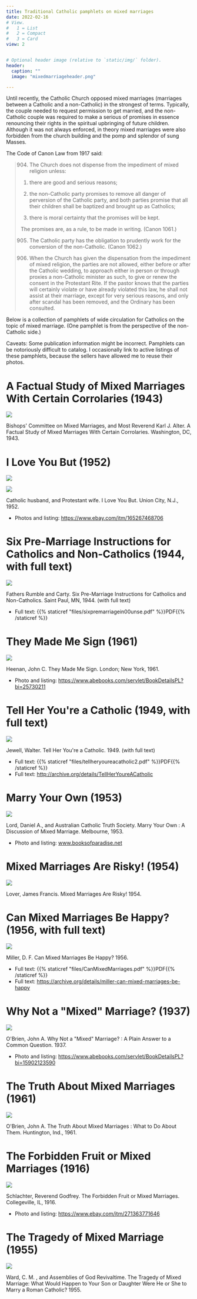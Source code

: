 ```yaml
---
title: Traditional Catholic pamphlets on mixed marriages
date: 2022-02-16
# View.
#   1 = List
#   2 = Compact
#   3 = Card
view: 2


# Optional header image (relative to `static/img/` folder).
header:
  caption: ""
  image: "mixedmarriageheader.png"

---
```


Until recently, the Catholic Church opposed mixed marriages (marriages between a Catholic and a non-Catholic) in the strongest of terms. Typically, the couple needed to request permission to get married, and the non-Catholic couple was required to make a serious of promises in essence renouncing their rights in the spiritual upbringing of future children. Although it was not always enforced, in theory mixed marriages were also forbidden from the church building and the pomp and splendor of sung Masses. 

The Code of Canon Law from 1917 said: 

> 904. The Church does not dispense from the impediment of mixed religion unless:
> 
> 1) there are good and serious reasons;
> 
> 2) the non-Catholic party promises to remove all danger of perversion of the Catholic party, and both parties promise that all their children shall be baptized and brought up as Catholics;
> 
> 3) there is moral certainty that the promises will be kept.
> 
> The promises are, as a rule, to be made in writing. (Canon 1061.)
> 
> 905. The Catholic party has the obligation to prudently work for the conversion of the non-Catholic. (Canon 1062.)
> 
> 906. When the Church has given the dispensation from the impediment of mixed religion, the parties are not allowed, either before or after the Catholic wedding, to approach either in person or through proxies a non-Catholic minister as such, to give or renew the consent in the Protestant Rite. If the pastor knows that the parties will certainly violate or have already violated this law, he shall not assist at their marriage, except for very serious reasons, and only after scandal has been removed, and the Ordinary has been consulted.

Below is a collection of pamphlets of wide circulation for Catholics on the topic of mixed marriage. (One pamphlet is from the perspective of the non-Catholic side.)

Caveats: Some publication information might be incorrect. Pamphlets can be notoriously difficult to catalog. I occasionally link to active listings of these pamphlets, because the sellers have allowed me to reuse their photos. 

# A Factual Study of Mixed Marriages With Certain Corrolaries (1943)

![](/uploads/mixedmarriage/afactualstudy.png)

Bishops' Committee on Mixed Marriages, and Most Reverend Karl J. Alter. A Factual Study of Mixed Marriages With Certain Corrolaries. Washington, DC, 1943.

# I Love You But (1952)

![](/uploads/mixedmarriage/iloveyoubut.jpg)

![](/uploads/mixedmarriage/iloveyoubut2.jpg)

Catholic husband, and Protestant wife. I Love You But. Union City, N.J., 1952.

* Photos and listing: https://www.ebay.com/itm/165267468706

# Six Pre-Marriage Instructions for Catholics and Non-Catholics (1944, with full text)

![](/uploads/mixedmarriage/sixpremarriage.png)

Fathers Rumble and Carty. Six Pre-Marriage Instructions for Catholics and Non-Catholics. Saint Paul, MN, 1944. (with full text)

* Full text: {{% staticref "files/sixpremarriagein00unse.pdf" %}}PDF{{% /staticref %}}

# They Made Me Sign (1961)

![](/uploads/mixedmarriage/theymademesign.jpg)

Heenan, John C. They Made Me Sign. London; New York, 1961.

* Photo and listing: https://www.abebooks.com/servlet/BookDetailsPL?bi=25730211

# Tell Her You're a Catholic (1949, with full text)

![](/uploads/mixedmarriage/tellher.png)

Jewell, Walter. Tell Her You're a Catholic. 1949. (with full text)

* Full text: {{% staticref "files/tellheryoureacatholic2.pdf" %}}PDF{{% /staticref %}}
* Full text: http://archive.org/details/TellHerYoureACatholic

# Marry Your Own (1953)

![](/uploads/mixedmarriage/marryyourown.jpeg)

Lord, Daniel A., and Australian Catholic Truth Society. Marry Your Own : A Discussion of Mixed Marriage. Melbourne, 1953.

* Photo and listing: www.booksofparadise.net

# Mixed Marriages Are Risky! (1954)

![](/uploads/mixedmarriage/mixedmarriagesarerisky.png)

Lover, James Francis. Mixed Marriages Are Risky! 1954.

# Can Mixed Marriages Be Happy? (1956, with full text)

![](/uploads/mixedmarriage/canmixedmarriages.png)

Miller, D. F. Can Mixed Marriages Be Happy? 1956. 

* Full text: {{% staticref "files/CanMixedMarriages.pdf" %}}PDF{{% /staticref %}}
* Full text: https://archive.org/details/miller-can-mixed-marriages-be-happy

# Why Not a "Mixed" Marriage? (1937)

![](/uploads/mixedmarriage/whynotamixed.jpg)

O'Brien, John A. Why Not a "Mixed" Marriage? : A Plain Answer to a Common Question. 1937.

* Photo and listing: https://www.abebooks.com/servlet/BookDetailsPL?bi=15902123590

# The Truth About Mixed Marriages (1961)

![](/uploads/mixedmarriage/thetruthabout.jpg)

O'Brien, John A. The Truth About Mixed Marriages : What to Do About Them. Huntington, Ind., 1961.

# The Forbidden Fruit or Mixed Marriages (1916)

![](/uploads/mixedmarriage/forbiddenfruit.jpg)

Schlachter, Reverend Godfrey. The Forbidden Fruit or Mixed Marriages. Collegeville, IL, 1916.

* Photo and listing: https://www.ebay.com/itm/271363771646

# The Tragedy of Mixed Marriage (1955)

![](/uploads/mixedmarriage/thetragedyof.jpg)

Ward, C. M. , and Assemblies of God Revivaltime. The Tragedy of Mixed Marriage: What Would Happen to Your Son or Daughter Were He or She to Marry a Roman Catholic? 1955.
